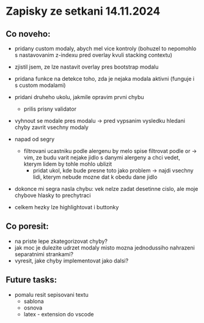 # Zapisky ze setkani 14.11.2024

## Co noveho:

- pridany custom modaly, abych mel vice kontroly (bohuzel to nepomohlo s nastavovanim z-indexu pred overlay kvuli stacking contextu)
- zjistil jsem, ze lze nastavit overlay pres bootstrap modalu
- pridana funkce na detekce toho, zda je nejaka modala aktivni (funguje i s custom modalami)

- pridani druheho ukolu, jakmile opravim prvni chybu
  - prilis prisny validator

- vyhnout se modale pres modalu -> pred vypsanim vysledku hledani chyby zavrit vsechny modaly

- napad od segry
  - filtrovani ucastniku podle alergenu by melo spise filtrovat podle or -> vim, ze budu varit nejake jidlo s danymi alergeny a chci vedet, kterym lidem by tohle mohlo ublizit
    - pridat ukol, kde bude presne toto jako problem -> najdi vsechny lidi, kterym nebude mozne dat k obedu dane jidlo

- dokonce mi segra nasla chybu: vek nelze zadat desetinne cislo, ale moje chybove hlasky to prechytraci

- celkem hezky lze highlightovat i buttonky

## Co poresit:

- na priste lepe zkategorizovat chyby?
- jak moc je dulezite udrzet modaly misto mozna jednodussiho nahrazeni separatnimi strankami?
- vyresit, jake chyby implementovat jako dalsi?

## Future tasks:

- pomalu resit sepisovani textu
  - sablona 
  - osnova
  - latex - extension do vscode